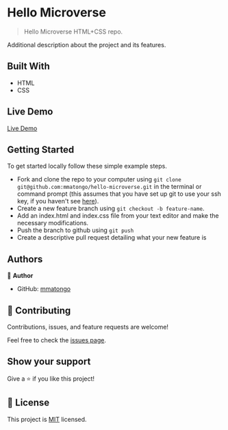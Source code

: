 # Hello Microverse

> Hello Microverse HTML+CSS repo.


Additional description about the project and its features.

## Built With

- HTML
- CSS

## Live Demo
[Live Demo](https://mmatongo.github.io/hello-microverse/)

## Getting Started

To get started locally follow these simple example steps.
- Fork and clone the repo to your computer using `git clone git@github.com:mmatongo/hello-microverse.git` in the terminal or command prompt (this assumes that you have set up git to use your ssh key, if you haven't see [here](https://docs.github.com/en/github/authenticating-to-github/connecting-to-github-with-ssh)).
- Create a new feature branch using `git checkout -b feature-name`.
- Add an index.html and index.css file from your text editor and make the necessary modifications.
- Push the branch to github using `git push`
- Create a descriptive pull request detailing what your new feature is

## Authors

👤 **Author**

- GitHub: [mmatongo](https://github.com/mmatongo)


## 🤝 Contributing

Contributions, issues, and feature requests are welcome!

Feel free to check the [issues page](../../issues/).

## Show your support

Give a ⭐️ if you like this project!

## 📝 License

This project is [MIT](./MIT.md) licensed.